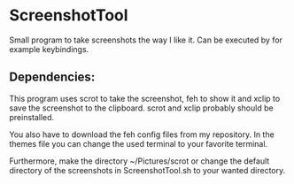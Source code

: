 # ScreenshotTool
Small program to take screenshots the way I like it. Can be executed by for example keybindings.

## Dependencies:
This program uses scrot to take the screenshot, feh to show it and xclip to save the screenshot to the clipboard. scrot and xclip probably should be preinstalled.

You also have to download the feh config files from my repository. In the themes file you can change the used terminal to your favorite terminal.

Furthermore, make the directory ~/Pictures/scrot or change the default directory of the screenshots in ScreenshotTool.sh to your wanted directory.
